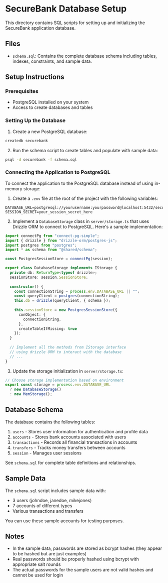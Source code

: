 # SecureBank Database Setup

This directory contains SQL scripts for setting up and initializing the SecureBank application database.

## Files

- `schema.sql`: Contains the complete database schema including tables, indexes, constraints, and sample data.

## Setup Instructions

### Prerequisites

- PostgreSQL installed on your system
- Access to create databases and tables

### Setting Up the Database

1. Create a new PostgreSQL database:

```bash
createdb securebank
```

2. Run the schema script to create tables and populate with sample data:

```bash
psql -d securebank -f schema.sql
```

### Connecting the Application to PostgreSQL

To connect the application to the PostgreSQL database instead of using in-memory storage:

1. Create a `.env` file at the root of the project with the following variables:

```
DATABASE_URL=postgresql://yourusername:yourpassword@localhost:5432/securebank
SESSION_SECRET=your_session_secret_here
```

2. Implement a `DatabaseStorage` class in `server/storage.ts` that uses Drizzle ORM to connect to PostgreSQL. Here's a sample implementation:

```typescript
import connectPg from "connect-pg-simple";
import { drizzle } from "drizzle-orm/postgres-js";
import postgres from "postgres";
import * as schema from "@shared/schema";

const PostgresSessionStore = connectPg(session);

export class DatabaseStorage implements IStorage {
  private db: ReturnType<typeof drizzle>;
  sessionStore: session.SessionStore;
  
  constructor() {
    const connectionString = process.env.DATABASE_URL || "";
    const queryClient = postgres(connectionString);
    this.db = drizzle(queryClient, { schema });
    
    this.sessionStore = new PostgresSessionStore({
      conObject: {
        connectionString,
      },
      createTableIfMissing: true
    });
  }
  
  // Implement all the methods from IStorage interface
  // using drizzle ORM to interact with the database
  // ...
}
```

3. Update the storage initialization in `server/storage.ts`:

```typescript
// Choose storage implementation based on environment
export const storage = process.env.DATABASE_URL
  ? new DatabaseStorage()
  : new MemStorage();
```

## Database Schema

The database contains the following tables:

1. `users` - Stores user information for authentication and profile data
2. `accounts` - Stores bank accounts associated with users
3. `transactions` - Records all financial transactions in accounts
4. `transfers` - Tracks money transfers between accounts
5. `session` - Manages user sessions

See `schema.sql` for complete table definitions and relationships.

## Sample Data

The `schema.sql` script includes sample data with:

- 3 users (johndoe, janedoe, mikejones)
- 7 accounts of different types
- Various transactions and transfers

You can use these sample accounts for testing purposes.

## Notes

- In the sample data, passwords are stored as bcrypt hashes (they appear to be hashed but are just examples)
- Real passwords should be properly hashed using bcrypt with appropriate salt rounds
- The actual passwords for the sample users are not valid hashes and cannot be used for login